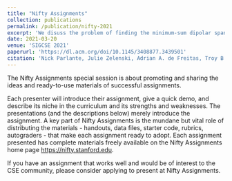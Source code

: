 ```yaml
---
title: "Nifty Assignments"
collection: publications
permalink: /publication/nifty-2021
excerpt: 'We disuss the problem of finding the minimum-sum dipolar spanning tree (MSST) in three dimensions.'
date: 2021-03-20
venue: 'SIGCSE 2021'
paperurl: 'https://dl.acm.org/doi/10.1145/3408877.3439501'
citation: 'Nick Parlante, Julie Zelenski, Adrian A. de Freitas, Troy B. Weingart, Keith Schwarz, Ben Stephenson, Steven Bitner: Nifty Assignments. SIGCSE 2021: 1240-1241'
---
```


The Nifty Assignments special session is about promoting and sharing the ideas and ready-to-use materials of successful assignments.

Each presenter will introduce their assignment, give a quick demo, and describe its niche in the curriculum and its strengths and weaknesses. The presentations (and the descriptions below) merely introduce the assignment. A key part of Nifty Assignments is the mundane but vital role of distributing the materials - handouts, data files, starter code, rubrics, autograders - that make each assignment ready to adopt. Each assignment presented has complete materials freely available on the Nifty Assignments home page https://nifty.stanford.edu.

If you have an assignment that works well and would be of interest to the CSE community, please consider applying to present at Nifty Assignments.
